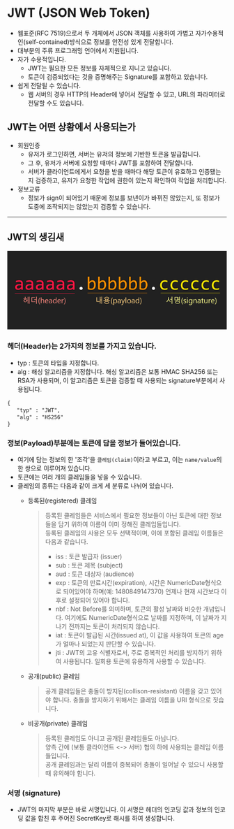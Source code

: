 # JWT (JSON Web Token)
* 웹표준(RFC 7519)으로서 두 개체에서 JSON 객체를 사용하여 가볍고 자가수용적인(self-contained)방식으로 정보를 안전성 있게 전달합니다.
* 대부분의 주류 프로그래밍 언어에서 지원됩니다.
* 자가 수용적입니다.
    * JWT는 필요한 모든 정보를 자체적으로 지니고 있습니다.
    * 토큰이 검증되었다는 것을 증명해주는 Signature를 포함하고 있습니다.
* 쉽게 전달될 수 있습니다.
    * 웹 서버의 경우 HTTP의 Header에 넣어서 전달할 수 있고, URL의 파라미터로 전달할 수도 있습니다.

## JWT는 어떤 상황에서 사용되는가
* 회원인증
    * 유저가 로그인하면, 서버는 유저의 정보에 기반한 토큰을 발급합니다.
    * 그 후, 유저가 서버에 요청할 때마다 JWT를 포함하여 전달합니다.
    * 서버가 클라이언트에게서 요청을 받을 때마다 해당 토큰이 유효하고 인증됐는지 검증하고, 유저가 요청한 작업에 권한이 있는지 확인하여 작업을 처리합니다.
* 정보교류
    * 정보가 sign이 되어있기 때문에 정보를 보낸이가 바뀌진 않았는지, 또 정보가 도중에 조작되지는 않았는지 검증할 수 있습니다.

---

## JWT의 생김새
![JWT](./img/JWT.png)

### 헤더(Header)는 2가지의 정보를 가지고 있습니다.
* typ : 토큰의 타입을 지정합니다.
* alg : 해싱 알고리즘을 지정합니다. 해싱 알고리즘은 보통 HMAC SHA256 또는 RSA가 사용되며, 이 알고리즘은 토큰을 검증할 때 사용되는 signature부분에서 사용됩니다.
<pre><code>{
   "typ" : "JWT",
   "alg" : "HS256"
}</code></pre>

### 정보(Payload)부분에는 토큰에 담을 정보가 들어있습니다.
* 여기에 담는 정보의 한 '조각'을 <code>클레임(claim)</code>이라고 부르고, 이는 <code>name/value</code>의 한 쌍으로 이루어져 있습니다.
* 토큰에는 여러 개의 클레임들을 넣을 수 있습니다.
* 클레임의 종류는 다음과 같이 크게 세 분류로 나뉘어 있습니다.
    * 등록된(registered) 클레임
        > 등록된 클레임들은 서비스에서 필요한 정보들이 아닌 토큰에 대한 정보들을 담기 위하여 이름이 이미 정해진 클레임들입니다.<br/>
        등록된 클레임의 사용은 모두 선택적이며, 이에 포함된 클레임 이름들은 다음과 같습니다.
        > * iss : 토큰 발급자 (issuer)
        > * sub : 토큰 제목 (subject)
        > * aud : 토큰 대상자 (audience)
        > * exp : 토큰의 만료시간(expiration), 시간은 NumericDate형식으로 되어있어야 하며(예: 1480849147370) 언제나 현재 시간보다 이후로 설정되어 있어야 합니다.
        > * nbf : Not Before를 의미하며, 토큰의 활성 날짜와 비슷한 개념입니다. 여기에도 NumericDate형식으로 날짜를 지정하며, 이 날짜가 지나기 전까지는 토큰이 처리되지 않습니다.
        > * iat : 토큰이 발급된 시간(issued at), 이 값을 사용하여 토큰의 age가 얼마나 되었는지 판단할 수 있습니다.
        > * jti : JWT의 고유 식별자로서, 주로 중복적인 처리를 방지하기 위하여 사용됩니다. 일회용 토큰에 유용하게 사용할 수 있습니다.

    * 공개(public) 클레임
        > 공개 클레임들은 충돌이 방지된(collison-resistant) 이름을 갖고 있어야 합니다. 충돌을 방지하기 위해서는 클레임 이름을 URI 형식으로 짓습니다.

    * 비공개(private) 클레임
        > 등록된 클레임도 아니고 공개된 클레임들도 아닙니다.<br/>
        양측 간에 (보통 클라이언트 <-> 서버) 협의 하에 사용되는 클레임 이름들입니다.<br/>
        공개 클레임과는 달리 이름이 중복되어 충돌이 일어날 수 있으니 사용할 때 유의해야 합니다.

### 서명 (signature)
* JWT의 마지막 부분은 바로 서명입니다. 이 서명은 헤더의 인코딩 값과 정보의 인코딩 값을 합친 후 주어진 SecretKey로 해시를 하여 생성합니다.